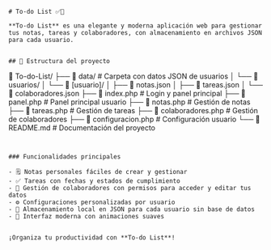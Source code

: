 ```
# To-do List ✅📝

**To-do List** es una elegante y moderna aplicación web para gestionar tus notas, tareas y colaboradores, con almacenamiento en archivos JSON para cada usuario.


## 📂 Estructura del proyecto

```

📁 To-do-List/
├── 📁 data/                  # Carpeta con datos JSON de usuarios
│   └── 📁 usuarios/
│       └── 📁 \[usuario]/
│           ├── 📄 notas.json
│           ├── 📄 tareas.json
│           └── 📄 colaboradores.json
├── 📄 index.php              # Login y panel principal
├── 📄 panel.php              # Panel principal usuario
├── 📄 notas.php              # Gestión de notas
├── 📄 tareas.php             # Gestión de tareas
├── 📄 colaboradores.php      # Gestión de colaboradores
├── 📄 configuracion.php      # Configuración usuario
└── 📄 README.md              # Documentación del proyecto

```


### Funcionalidades principales

- 🗒️ Notas personales fáciles de crear y gestionar  
- ✅ Tareas con fechas y estados de cumplimiento  
- 👥 Gestión de colaboradores con permisos para acceder y editar tus datos  
- ⚙️ Configuraciones personalizadas por usuario  
- 💾 Almacenamiento local en JSON para cada usuario sin base de datos  
- 🌈 Interfaz moderna con animaciones suaves  


¡Organiza tu productividad con **To-do List**!
```
